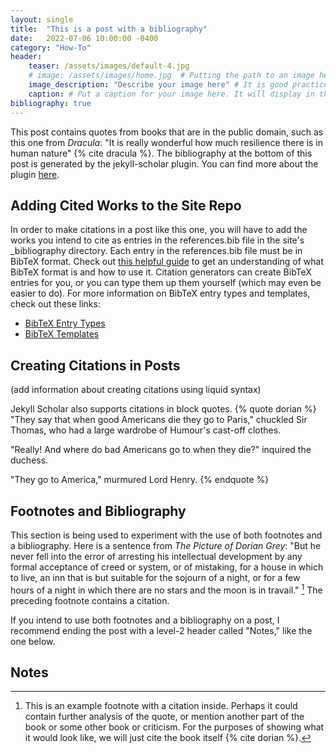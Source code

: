 ```yaml
---
layout: single
title:  "This is a post with a bibliography"
date:   2022-07-06 10:00:00 -0400
category: "How-To"
header:
    teaser: /assets/images/default-4.jpg
    # image: /assets/images/home.jpg  # Putting the path to an image here will replace the header image.
    image_description: "Describe your image here" # It is good practice to include an image desription as alt text.
    caption: # Put a caption for your image here. It will display in the bottom right corner of the image.
bibliography: true
---
```


This post contains quotes from books that are in the public domain, such as this one from *Dracula*: "It is really wonderful how much resilience there is in human nature" {% cite dracula %}. The bibliography at the bottom of this post is generated by the jekyll-scholar plugin. You can find more about the plugin [here](https://github.com/inukshuk/jekyll-scholar). 

## Adding Cited Works to the Site Repo

In order to make citations in a post like this one, you will have to add the works you intend to cite as entries in the references.bib file in the site's _bibliography directory. Each entry in the references.bib file must be in BibTeX format. Check out [this helpful guide](https://www.bibtex.com/g/bibtex-format/) to get an understanding of what BibTeX format is and how to use it. Citation generators can create BibTeX entries for you, or you can type them up them yourself (which may even be easier to do). For more information on BibTeX entry types and templates, check out these links:
- [BibTeX Entry Types](https://www.bibtex.com/e/entry-types/)
- [BibTeX Templates](https://www.bibtex.com/format/#templates)

## Creating Citations in Posts

(add information about creating citations using liquid syntax)

Jekyll Scholar also supports citations in block quotes.
{% quote dorian %}
"They say that when good Americans die they go to Paris," chuckled Sir Thomas, who had a large wardrobe of Humour's cast-off clothes.

"Really! And where do bad Americans go to when they die?" inquired the duchess.

"They go to America," murmured Lord Henry.
{% endquote %}

## Footnotes and Bibliography

This section is being used to experiment with the use of both footnotes and a bibliography. Here is a sentence from *The Picture of Dorian Grey*: "But he never fell into the error of arresting his intellectual development by any formal acceptance of creed or system, or of mistaking, for a house in which to live, an inn that is but suitable for the sojourn of a night, or for a few hours of a night in which there are no stars and the moon is in travail." [^1] The preceding footnote contains a citation.

[^1]: This is an example footnote with a citation inside. Perhaps it could contain further analysis of the quote, or mention another part of the book or some other book or criticism. For the purposes of showing what it would look like, we will just cite the book itself {% cite dorian %}.

If you intend to use both footnotes and a bibliography on a post, I recommend ending the post with a level-2 header called "Notes," like the one below.

## Notes
